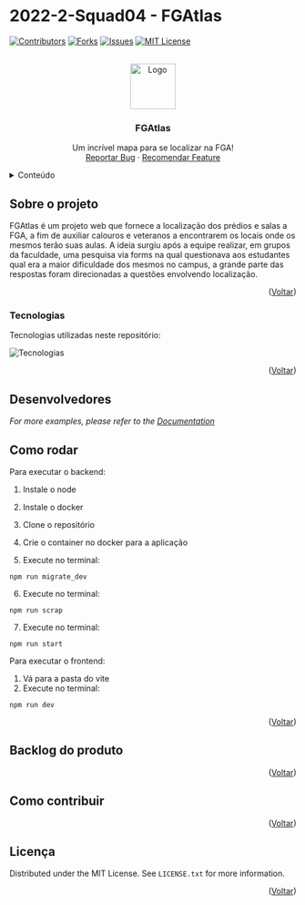 # 2022-2-Squad04 - FGAtlas

<a name="readme-top"></a>

[![Contributors][contributors-shield]][contributors-url]
[![Forks][forks-shield]][forks-url]
[![Issues][issues-shield]][issues-url]
[![MIT License][license-shield]][license-url]

<!-- PROJECT LOGO -->
<br />
<div align="center">
  <a href="https://github.com/othneildrew/Best-README-Template">
    <img src="images/logo.png" alt="Logo" width="80" height="80">
  </a>

  <h3 align="center">FGAtlas</h3>

  <p align="center">
    Um incrível mapa para se localizar na FGA!
    <br />
    <a href="https://github.com/fga-eps-mds/2022-2-FGAtlas/issues">Reportar Bug</a>
    ·
    <a href="https://github.com/fga-eps-mds/2022-2-FGAtlas/issues">Recomendar Feature</a>
  </p>
</div>



<!-- TABLE OF CONTENTS -->
<details>
  <summary>Conteúdo</summary>
  <ol>
    <li>
      <a href="#Sobre-o-projeto">Sobre o projeto</a>
      <ul>
        <li><a href="#Tecnologias">Tecnologias</a></li>
      </ul>
    </li>
    <li><a href="#Devenvolvedores">Desenvolvedores</a></li>
    <li><a href="#Como-rodar">Como rodar</a></li>
    <li><a href="#Backlog-do-produto">Backlog do produto</a></li>
    <li><a href="#Como-contribuir">Como contribuir</a></li>
    <li><a href="#licença">Licença</a></li>
  </ol>
</details>



<!-- ABOUT THE PROJECT -->
## Sobre o projeto

FGAtlas é um projeto web que fornece a localização dos prédios e salas a FGA, a fim de auxiliar calouros e veteranos a encontrarem os locais onde os mesmos terão suas aulas. A ideia surgiu após a equipe realizar, em grupos da faculdade, uma pesquisa via forms na qual questionava aos estudantes qual era a maior dificuldade dos mesmos no campus, a grande parte das respostas foram direcionadas a questões envolvendo localização. 

<p align="right">(<a href="#readme-top">Voltar</a>)</p>

### Tecnologias

Tecnologias utilizadas neste repositório:

![Tecnologias](https://skillicons.dev/icons?i=js,html,css,react,nodejs,typescript,vite,docker,git,github)


<p align="right">(<a href="#readme-top">Voltar</a>)</p>

## Desenvolvedores

_For more examples, please refer to the [Documentation](https://example.com)_

<!-- GETTING STARTED -->
## Como rodar
Para executar o backend:
1.	Instale o node 

2.	Instale o docker 

3.	Clone o repositório
	
4.	Crie o container no docker para a aplicação
	
5.	Execute no terminal: 

```
npm run migrate_dev
```

6.	Execute no terminal: 

```
npm run scrap
```

7.	Execute no terminal: 

```
npm run start
```

Para executar o frontend:
1. Vá para a pasta do vite
2. Execute no terminal:

```
npm run dev
```
<p align="right">(<a href="#readme-top">Voltar</a>)</p>

<!-- ROADMAP -->
## Backlog do produto


<p align="right">(<a href="#readme-top">Voltar</a>)</p>

<!-- CONTRIBUTING -->
## Como contribuir 


<p align="right">(<a href="#readme-top">Voltar</a>)</p>



<!-- LICENSE -->
## Licença

Distributed under the MIT License. See `LICENSE.txt` for more information.

<p align="right">(<a href="#readme-top">Voltar</a>)</p>



<!-- MARKDOWN LINKS & IMAGES -->
[contributors-shield]: https://img.shields.io/github/contributors/othneildrew/Best-README-Template.svg?style=for-the-badge
[contributors-url]:https://github.com/fga-eps-mds/2022-2-FGAtlas/graphs/contributors
[forks-shield]: https://img.shields.io/github/forks/othneildrew/Best-README-Template.svg?style=for-the-badge
[forks-url]: https://github.com/fga-eps-mds/2022-2-FGAtlas/network/members
[stars-shield]: https://img.shields.io/github/stars/othneildrew/Best-README-Template.svg?style=for-the-badge
[stars-url]: https://github.com/othneildrew/Best-README-Template/stargazers
[issues-shield]: https://img.shields.io/github/issues/othneildrew/Best-README-Template.svg?style=for-the-badge
[issues-url]: https://github.com/fga-eps-mds/2022-2-FGAtlas/issues
[license-shield]: https://img.shields.io/github/license/othneildrew/Best-README-Template.svg?style=for-the-badge
[license-url]: https://github.com/fga-eps-mds/2022-2-FGAtlas/blob/main/LICENSE
[product-screenshot]: images/screenshot.png

